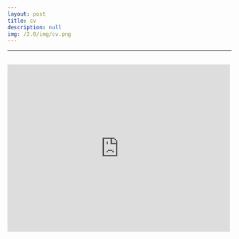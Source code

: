 ```yaml
---
layout: post
title: cv
description: null
img: /2.0/img/cv.png
---
```


***

<br>

<embed src="http://jared-desjardins.github.io/2.0/files/desjardins-cv-2018.pdf" width="500" height="375" type='application/pdf'>
